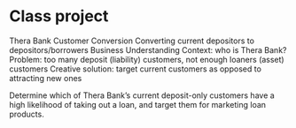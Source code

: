 # Class project
Thera Bank Customer Conversion
Converting current depositors to depositors/borrowers
Business Understanding
Context: who is Thera Bank? 
Problem: too many deposit (liability) customers, not enough loaners (asset) customers
Creative solution: target current customers as opposed to attracting new ones

Determine which of Thera Bank’s current deposit-only customers have a high likelihood of taking out a loan, and target them for marketing loan products. 
